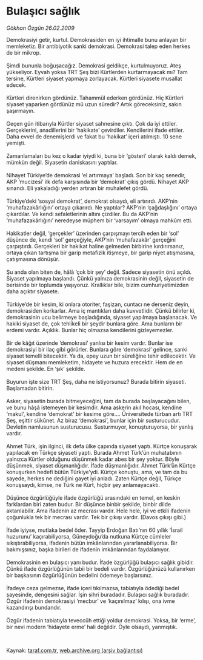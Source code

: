 # Bulaşıcı sağlık

*Gökhan Özgün 26.02.2009*

<div class="taraf_structure_2col_1zq">
<div class="margen_n">



 <p>Demokrasiyi getir, kurtul. Demokrasiden en iyi ihtimalle bunu anlayan bir memleketiz. Bir antibiyotik sanki demokrasi. Demokrasi talep eden herkes de bir mikrop. <br/><br/>Şimdi bununla boğuşacağız. Demokrasi geldikçe, kurtulmuyoruz. Ateş yükseliyor. Eyvah yoksa TRT Şeş bizi Kürtlerden kurtarmayacak mı? Tam tersine, Kürtleri siyaset yapmaya zorlayacak. Kürtleri siyasete musallat edecek. <br/><br/>Kürtleri direnirken gördünüz. Tahammül ederken gördünüz. Hiç Kürtleri siyaset yaparken gördünüz mü uzun süredir? Artık göreceksiniz, sakın şaşırmayın. <br/><br/>Geçen gün itibarıyla Kürtler siyaset sahnesine çıktı. Çok da iyi ettiler. Gerçeklerini, anadillerini bir ‘hakikate’ çevirdiler. Kendilerini ifade ettiler. Daha evvel de denemişlerdi ve fakat bu ‘hakikat’ içeri atılmıştı. 10 sene yemişti. <br/><br/>Zamanlamaları bu kez o kadar iyiydi ki, buna bir ‘gösteri’ olarak kaldı demek, mümkün değil. Siyasetin daniskasını yaptılar. <br/><br/>Nihayet Türkiye’de demokrasi ‘el artırmaya’ başladı. Son bir kaç senedir, AKP ‘mucizesi’ ilk defa karşısında bir ‘demokrat’ çıkış gördü. Nihayet AKP sınandı. Eli yakaladığı yerden artıran bir muhalefet gördü. <br/><br/>Türkiye’deki ‘sosyal demokrat’, demokrat olsaydı, eli artırırdı. AKP’nin ‘muhafazakârlığını’ ortaya çıkarırdı. Ne yaptılar? AKP’nin ‘çağdaşlığını’ ortaya çıkardılar. Ve kendi sefaletlerinin altını çizdiler. Bu da AKP’nin ‘muhafazakârlığını’ neredeyse müphem bir ‘varsayım’ olmaya mahkûm etti. <br/><br/>Hakikatler değil, ‘gerçekler’ üzerinden çarpışmayı tercih eden bir ‘sol’ düşünce de, kendi ‘sol’ gerçeğiyle, AKP’nin ‘muhafazakâr’ gerçeğini çarpıştırdı. Gerçekleri bir hakikat haline gelmeden birbirine kırdırırsanız, ortaya çıkan tartışma bir garip metafizik itişmeye, bir garip niyet atışmasına, çatışmasına dönüşür. <br/><br/>Şu anda olan biten de, hâlâ ‘çok bir şey’ değil. Sadece siyasetin önü açıldı. Siyaset yapılmaya başlandı. Çünkü yalnıza demokrasinin değil, siyasetin de berisinde bir toplumda yaşıyoruz. Krallıklar bile, bizim cumhuriyetimizden daha açıktır siyasete. <br/><br/>Türkiye’de bir kesim, ki onlara otoriter, faşizan, cuntacı ne derseniz deyin, demokrasiden korkarlar. Ama iç mantıkları daha kuvvetlidir. Çünkü bilirler ki, demokrasinin ucu belirmeye başladığında, siyaset yapılmaya başlanacak. Ve hakiki siyaset de, çok tehlikeli bir şeydir bunlara göre. Ama bunların bir erdemi vardır. Açıklık. Bunlar hiç olmazsa kendilerini gizleyemezler. <br/><br/>Bir de kâğıt üzerinde ‘demokrasi’ yanlısı bir kesim vardır. Bunlar ise demokrasiyi bir ilaç gibi görürler. Bunlara göre ‘demokrasi’ gelince, sanki siyaset temelli bitecektir. Ya da, epey uzun bir süreliğine tehir edilecektir. Ve siyaset düşmanı memleketim, hidayete ve huzura erecektir. Hem de en medeni şekilde. En ‘şık’ şekilde. <br/><br/>Buyurun işte size TRT Şeş, daha ne istiyorsunuz? Burada bitirin siyaseti. Başlamadan bitirin. <br/><br/>Asker, siyasetin burada bitmeyeceğini, tam da burada başlayacağını bilen, ve bunu hâşâ istemeyen bir kesimdir. Ama askerin akıl hocası, kendine ‘makul’, kendine ‘demokrat’ bir kesime göre.... Üniversitede türban artı TRT Şeş, eşittir sükûnet. Az biraz ‘demokrasi’, bunlar için bir susturucudur. Devletin namlusunun susturucusu. Susturmuyor, konuşturuyorsa, bir yanlış vardır. <br/><br/>Ahmet Türk, işin ilginci, ilk defa ülke çapında siyaset yaptı. Kürtçe konuşarak yapılacak en Türkçe siyaseti yaptı. Burada Ahmet Türk’ün muhatabının yalnızca Kürtler olduğunu düşünmek kadar abes bir şey yoktur. Böyle düşünmek, siyaset düşmanlığıdır. İfade düşmanlığıdır. Ahmet Türk’ün Kürtçe konuşurken hedefi bütün Türkiye’ydi. Kürtçe konuştu, ama, ve tam da bu sayede, herkes ne dediğini gayet iyi anladı. Zaten Kürtçe değil, Türkçe konuşsaydı, kimse, ne Türk ne Kürt, hiçbir şey anlamayacaktı. <br/><br/>Düşünce özgürlüğüyle ifade özgürlüğü arasındaki en temel, en keskin farklardan biri zaten budur. Bir düşünce binbir şekilde, binbir dilde aktarılabilir. Ama ifadenin az mecrası vardır. Hele hele, iyi ve etkili ifadenin çoğunlukla tek bir mecrası vardır. Tek bir çıkışı vardır. (Davos çıkışı gibi.) <br/><br/>İfade iyiyse, mutlaka bedel öder. Tayyip Erdoğan Batı’nın 60 yıllık ‘İsrail huzurunu’ kaçırabiliyorsa, Güneydoğu’da nutkuna Kürtçe cümleler sıkıştırabiliyorsa, ifadenin bütün imkânlarından yararlanabiliyorsa. Bir bakmışsınız, başka birileri de ifadenin imkânlarından faydalanıyor. <br/><br/>Demokrasinin en bulaşıcı yanı budur. İfade özgürlüğü bulaşıcı sağlık gibidir. Çünkü ifade özgürlüğünün tabii bir bedeli vardır. Özgürlüğünüzü kullanırken bir başkasının özgürlüğünün bedelini ödemeye başlarsınız. <br/><br/>İfadeye ceza gelmezse, ifade içeri tıkılmazsa, tabiatıyla ödediği bedel sayesinde, dengesini sağlar. İşin sihri buradadır. Bulaşıcı sağlık buradadır. Özgür ifadenin demokrasiyi ‘mecbur’ ve ‘kaçınılmaz’ kılışı, ona ivme kazandırışı bundandır. <br/><br/>Özgür ifadenin tabiatıyla teveccüh ettiği yoldur demokrasi. Yoksa, bir ‘erme’, bir nevi modern ‘hidayete erme’ hali değildir. Öyle olsaydı, yanmıştık.</p>

<br/>


<div id="taraf_not">
</div>

</div>


</div>

Kaynak: [taraf.com.tr](http://www.taraf.com.tr:80/makale/4204.htm), [web.archive.org (arşiv bağlantısı)](http://web.archive.org/web/20090429174514/http://www.taraf.com.tr:80/makale/4204.htm)
